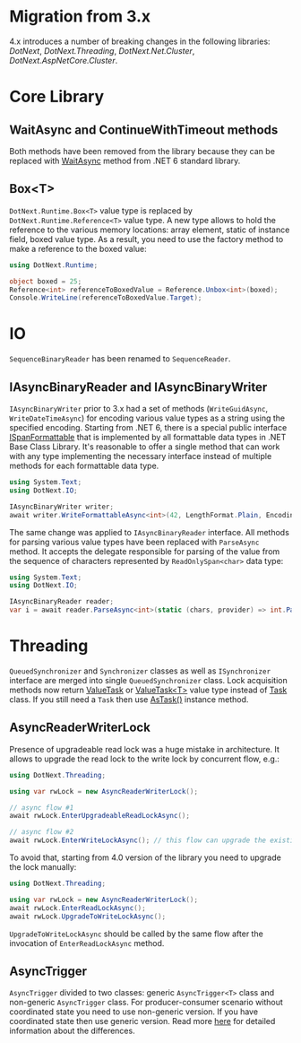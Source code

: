 Migration from 3.x
====

4.x introduces a number of breaking changes in the following libraries: _DotNext_, _DotNext.Threading_, _DotNext.Net.Cluster_, _DotNext.AspNetCore.Cluster_.

# Core Library

## WaitAsync and ContinueWithTimeout methods
Both methods have been removed from the library because they can be replaced with [WaitAsync](https://docs.microsoft.com/en-us/dotnet/api/system.threading.tasks.task.waitasync) method from .NET 6 standard library.

## Box&lt;T&gt;
`DotNext.Runtime.Box<T>` value type is replaced by `DotNext.Runtime.Reference<T>` value type. A new type allows to hold the reference to the various memory locations: array element, static of instance field, boxed value type. As a result, you need to use the factory method to make a reference to the boxed value:
```csharp
using DotNext.Runtime;

object boxed = 25;
Reference<int> referenceToBoxedValue = Reference.Unbox<int>(boxed);
Console.WriteLine(referenceToBoxedValue.Target);
```

# IO
`SequenceBinaryReader` has been renamed to `SequenceReader`.

## IAsyncBinaryReader and IAsyncBinaryWriter
`IAsyncBinaryWriter` prior to 3.x had a set of methods (`WriteGuidAsync`, `WriteDateTimeAsync`) for encoding various value types as a string using the specified encoding. Starting from .NET 6, there is a special public interface [ISpanFormattable](https://docs.microsoft.com/en-us/dotnet/api/system.ispanformattable) that is implemented by all formattable data types in .NET Base Class Library. It's reasonable to offer a single method that can work with any type implementing the necessary interface instead of multiple methods for each formattable data type.
```csharp
using System.Text;
using DotNext.IO;

IAsyncBinaryWriter writer;
await writer.WriteFormattableAsync<int>(42, LengthFormat.Plain, Encoding.UTF8, "X"); // encode int as as set of bytes using UTF-8 encoding
```

The same change was applied to `IAsyncBinaryReader` interface. All methods for parsing various value types have been replaced with `ParseAsync` method. It accepts the delegate responsible for parsing of the value from the sequence of characters represented by `ReadOnlySpan<char>` data type:
```csharp
using System.Text;
using DotNext.IO;

IAsyncBinaryReader reader;
var i = await reader.ParseAsync<int>(static (chars, provider) => int.Parse(chars, provider: provider), Encoding.UTF8);
```

# Threading
`QueuedSynchronizer` and `Synchronizer` classes as well as `ISynchronizer` interface are merged into single `QueuedSynchronizer` class. Lock acquisition methods now return [ValueTask](https://docs.microsoft.com/en-us/dotnet/api/system.threading.tasks.valuetask) or [ValueTask&lt;T&gt;](https://docs.microsoft.com/en-us/dotnet/api/system.threading.tasks.valuetask-1) value type instead of [Task](https://docs.microsoft.com/en-us/dotnet/api/system.threading.tasks.task) class. If you still need a `Task` then use [AsTask()](https://docs.microsoft.com/en-us/dotnet/api/system.threading.tasks.valuetask.astask) instance method.

## AsyncReaderWriterLock
Presence of upgradeable read lock was a huge mistake in architecture. It allows to upgrade the read lock to the write lock by concurrent flow, e.g.:
```csharp
using DotNext.Threading;

using var rwLock = new AsyncReaderWriterLock();

// async flow #1
await rwLock.EnterUpgradeableReadLockAsync();

// async flow #2
await rwLock.EnterWriteLockAsync(); // this flow can upgrade the existing read lock
```

To avoid that, starting from 4.0 version of the library you need to upgrade the lock manually:
```csharp
using DotNext.Threading;

using var rwLock = new AsyncReaderWriterLock();
await rwLock.EnterReadLockAsync();
await rwLock.UpgradeToWriteLockAsync();
```

`UpgradeToWriteLockAsync` should be called by the same flow after the invocation of `EnterReadLockAsync` method.

## AsyncTrigger
`AsyncTrigger` divided to two classes: generic `AsyncTrigger<T>` class and non-generic `AsyncTrigger` class. For producer-consumer scenario without coordinated state you need to use non-generic version. If you have coordinated state then use generic version. Read more [here](../features/threading/trigger.md) for detailed information about the differences.